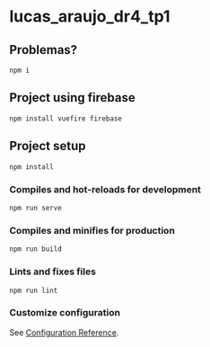 # lucas_araujo_dr4_tp1

## Problemas?
```
npm i
```

## Project using firebase
```
npm install vuefire firebase
```

## Project setup
```
npm install
```

### Compiles and hot-reloads for development
```
npm run serve
```

### Compiles and minifies for production
```
npm run build
```

### Lints and fixes files
```
npm run lint
```

### Customize configuration
See [Configuration Reference](https://cli.vuejs.org/config/).
